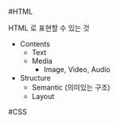 #HTML

HTML 로 표현할 수 있는 것

- Contents
  - Text
  - Media
    - Image, Video, Audio
- Structure
  - Semantic (의미있는 구조)
  - Layout

#CSS
